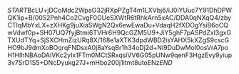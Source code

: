 $START$BcLU+jDCoMdc2WpaO32jRXpPZgT4m1LXVbj6/iJ0iYUuc7Y91DhDPWQK1ip+B/0052Pnh4Co2CvgF0GUeSXWtR6tRhkArn5xAC/DDA0qNXqQ4/zbyCTIqMbYxLX+zXHKg9juXiaSWgN2Qx6ewEwaDu+VdaqH2fXDOgYsiB6oCQwVdwf0p+SH07UQ7fyjBtmi6TVHr6H9QcGZM5U9+JiY5ghF7pASPdZxl3gxGTXUdTYq+SjSXCHmZizURq8X/168e1aXTK3dpdWBD2isYAHX5kXZgS9cscGHO9bJ9dmXoBOqrqFNDsxA0j8aYsqBr1h34oDj2d+NI9DuDwMol0osVrA7poH1HlhNBAoDAiVKc2yIx1FTm0MCtSRxqsiVV6G05pUNw9qenF3HgzEvy9yiup3v7SrD1S5+DNcDyukg27J+mHbo200j1itmt8utoENz$END$